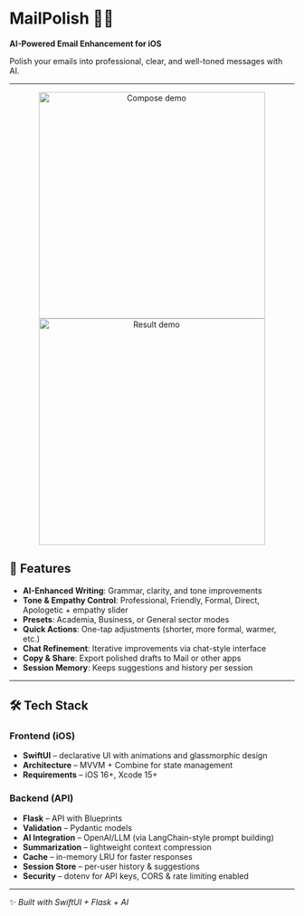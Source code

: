 # MailPolish 📧✨

**AI-Powered Email Enhancement for iOS**  

Polish your emails into professional, clear, and well-toned messages with AI.  

---

<p align="center">
  <img src="screensGifs/composeGIF.gif" width="400" alt="Compose demo">
  <img src="screensGifs/ResultGIF.gif" width="400" alt="Result demo">
</p>

## 🌟 Features  
- **AI-Enhanced Writing**: Grammar, clarity, and tone improvements  
- **Tone & Empathy Control**: Professional, Friendly, Formal, Direct, Apologetic + empathy slider  
- **Presets**: Academia, Business, or General sector modes  
- **Quick Actions**: One-tap adjustments (shorter, more formal, warmer, etc.)  
- **Chat Refinement**: Iterative improvements via chat-style interface  
- **Copy & Share**: Export polished drafts to Mail or other apps  
- **Session Memory**: Keeps suggestions and history per session  

---

## 🛠 Tech Stack  

### Frontend (iOS)  
- **SwiftUI** – declarative UI with animations and glassmorphic design  
- **Architecture** – MVVM + Combine for state management  
- **Requirements** – iOS 16+, Xcode 15+  

### Backend (API)  
- **Flask** – API with Blueprints  
- **Validation** – Pydantic models  
- **AI Integration** – OpenAI/LLM (via LangChain-style prompt building)  
- **Summarization** – lightweight context compression  
- **Cache** – in-memory LRU for faster responses  
- **Session Store** – per-user history & suggestions  
- **Security** – dotenv for API keys, CORS & rate limiting enabled  

---
✨ *Built with SwiftUI + Flask + AI*  
